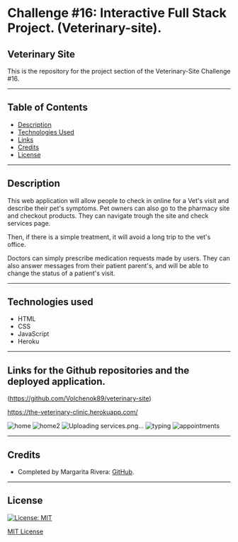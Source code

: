 # Challenge #16: Interactive Full Stack Project. (Veterinary-site).
## Veterinary Site
This is the repository for the project section of the Veterinary-Site Challenge #16.

___

## Table of Contents
* [Description](#description)
* [Technologies Used](#technologies-used)
* [Links](#links)
* [Credits](#credits)
* [License](#license)


___

## Description

This web application will allow people to check in online for a Vet's visit and describe their pet's symptoms. 
Pet owners can also go to the pharmacy site and checkout products.
They can navigate trough the site and check services page.

Then, if there is a simple treatment, it will avoid a long trip to the vet's office.

Doctors can simply prescribe medication requests made by users. They can also answer messages from their patient parent's, 
and will be able to change the status of a patient's visit.



___



## Technologies used
* HTML
* CSS
* JavaScript
* Heroku

___

## Links for the Github repositories and the deployed application.

(https://github.com/Volchenok89/veterinary-site)

https://the-veterinary-clinic.herokuapp.com/


![home](https://user-images.githubusercontent.com/77917594/129558835-435f755c-4b27-483e-bf55-4a1d38bf39a3.png)
![home2](https://user-images.githubusercontent.com/77917594/128613781-b518284d-b7bc-48b4-ae91-1f8ff34e160e.png)
![Uploading services.png…]()
![typing](https://user-images.githubusercontent.com/77917594/128613786-a46f2f1e-6e5a-43d5-80f5-4c45b69a94f7.png)
![appointments](https://user-images.githubusercontent.com/77917594/128613788-a572e11f-d221-4782-ac75-0f4235ea01c2.png)

___

## Credits
* Completed by Margarita Rivera: [GitHub](https://github.com/Volchenok89).
___

## License
[![License: MIT](https://img.shields.io/badge/License-MIT-yellow.svg)](https://opensource.org/licenses/MIT)

[MIT License](https://choosealicense.com/licenses/mit/)    
